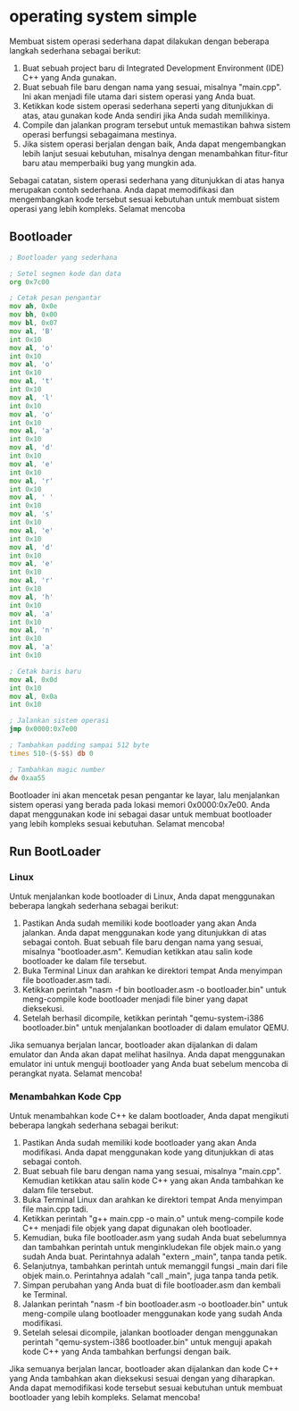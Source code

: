 # operating system simple

Membuat sistem operasi sederhana dapat dilakukan dengan beberapa langkah sederhana sebagai berikut:

1. Buat sebuah project baru di Integrated Development Environment (IDE) C++ yang Anda gunakan.
2. Buat sebuah file baru dengan nama yang sesuai, misalnya "main.cpp". Ini akan menjadi file utama dari sistem operasi yang Anda buat.
3. Ketikkan kode sistem operasi sederhana seperti yang ditunjukkan di atas, atau gunakan kode Anda sendiri jika Anda sudah memilikinya.
4. Compile dan jalankan program tersebut untuk memastikan bahwa sistem operasi berfungsi sebagaimana mestinya.
5. Jika sistem operasi berjalan dengan baik, Anda dapat mengembangkan lebih lanjut sesuai kebutuhan, misalnya dengan menambahkan fitur-fitur baru atau memperbaiki bug yang mungkin ada.

Sebagai catatan, sistem operasi sederhana yang ditunjukkan di atas hanya merupakan contoh sederhana. Anda dapat memodifikasi dan mengembangkan kode tersebut sesuai kebutuhan untuk membuat sistem operasi yang lebih kompleks. Selamat mencoba


## Bootloader

```asm
; Bootloader yang sederhana

; Setel segmen kode dan data
org 0x7c00

; Cetak pesan pengantar
mov ah, 0x0e
mov bh, 0x00
mov bl, 0x07
mov al, 'B'
int 0x10
mov al, 'o'
int 0x10
mov al, 'o'
int 0x10
mov al, 't'
int 0x10
mov al, 'l'
int 0x10
mov al, 'o'
int 0x10
mov al, 'a'
int 0x10
mov al, 'd'
int 0x10
mov al, 'e'
int 0x10
mov al, 'r'
int 0x10
mov al, ' '
int 0x10
mov al, 's'
int 0x10
mov al, 'e'
int 0x10
mov al, 'd'
int 0x10
mov al, 'e'
int 0x10
mov al, 'r'
int 0x10
mov al, 'h'
int 0x10
mov al, 'a'
int 0x10
mov al, 'n'
int 0x10
mov al, 'a'
int 0x10

; Cetak baris baru
mov al, 0x0d
int 0x10
mov al, 0x0a
int 0x10

; Jalankan sistem operasi
jmp 0x0000:0x7e00

; Tambahkan padding sampai 512 byte
times 510-($-$$) db 0

; Tambahkan magic number
dw 0xaa55
```

Bootloader ini akan mencetak pesan pengantar ke layar, lalu menjalankan sistem operasi yang berada pada lokasi memori 0x0000:0x7e00.
Anda dapat menggunakan kode ini sebagai dasar untuk membuat bootloader yang lebih kompleks sesuai kebutuhan. Selamat mencoba!


## Run BootLoader

### Linux

Untuk menjalankan kode bootloader di Linux, Anda dapat menggunakan beberapa langkah sederhana sebagai berikut:

1. Pastikan Anda sudah memiliki kode bootloader yang akan Anda jalankan. Anda dapat menggunakan kode yang ditunjukkan di atas sebagai contoh.
Buat sebuah file baru dengan nama yang sesuai, misalnya "bootloader.asm". Kemudian ketikkan atau salin kode bootloader ke dalam file tersebut.
2. Buka Terminal Linux dan arahkan ke direktori tempat Anda menyimpan file bootloader.asm tadi.
3. Ketikkan perintah "nasm -f bin bootloader.asm -o bootloader.bin" untuk meng-compile kode bootloader menjadi file biner yang dapat dieksekusi.
4. Setelah berhasil dicompile, ketikkan perintah "qemu-system-i386 bootloader.bin" untuk menjalankan bootloader di dalam emulator QEMU.

Jika semuanya berjalan lancar, bootloader akan dijalankan di dalam emulator dan Anda akan dapat melihat hasilnya. Anda dapat menggunakan emulator ini untuk menguji bootloader yang Anda buat sebelum mencoba di perangkat nyata. Selamat mencoba!   


### Menambahkan Kode Cpp

Untuk menambahkan kode C++ ke dalam bootloader, Anda dapat mengikuti beberapa langkah sederhana sebagai berikut:

1. Pastikan Anda sudah memiliki kode bootloader yang akan Anda modifikasi. Anda dapat menggunakan kode yang ditunjukkan di atas sebagai contoh.
2. Buat sebuah file baru dengan nama yang sesuai, misalnya "main.cpp". Kemudian ketikkan atau salin kode C++ yang akan Anda tambahkan ke dalam file tersebut.
3. Buka Terminal Linux dan arahkan ke direktori tempat Anda menyimpan file main.cpp tadi.
4. Ketikkan perintah "g++ main.cpp -o main.o" untuk meng-compile kode C++ menjadi file objek yang dapat digunakan oleh bootloader.
5. Kemudian, buka file bootloader.asm yang sudah Anda buat sebelumnya dan tambahkan perintah untuk menginkludekan file objek main.o yang sudah Anda buat. Perintahnya adalah "extern _main", tanpa tanda petik.
6. Selanjutnya, tambahkan perintah untuk memanggil fungsi _main dari file objek main.o. Perintahnya adalah "call _main", juga tanpa tanda petik.
7. Simpan perubahan yang Anda buat di file bootloader.asm dan kembali ke Terminal.
8. Jalankan perintah "nasm -f bin bootloader.asm -o bootloader.bin" untuk meng-compile ulang bootloader menggunakan kode yang sudah Anda modifikasi.
9. Setelah selesai dicompile, jalankan bootloader dengan menggunakan perintah "qemu-system-i386 bootloader.bin" untuk menguji apakah kode C++ yang Anda tambahkan berfungsi dengan baik.
    
Jika semuanya berjalan lancar, bootloader akan dijalankan dan kode C++ yang Anda tambahkan akan dieksekusi sesuai dengan yang diharapkan. Anda dapat memodifikasi kode tersebut sesuai kebutuhan untuk membuat bootloader yang lebih kompleks. Selamat mencoba!